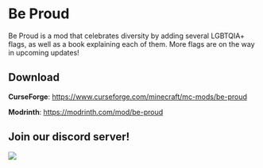 # Be Proud
Be Proud is a mod that celebrates diversity by adding several LGBTQIA+ flags, as well as a book explaining each of them. More flags are on the way in upcoming updates!


## Download
**CurseForge**: https://www.curseforge.com/minecraft/mc-mods/be-proud

**Modrinth**: https://modrinth.com/mod/be-proud

## Join our discord server!
<a href="https://discord.gg/TbEHCGu3kp">
<img src="https://discordapp.com/api/guilds/1124104201287504004/embed.png?style=banner2&amp;v=2">
</a>
